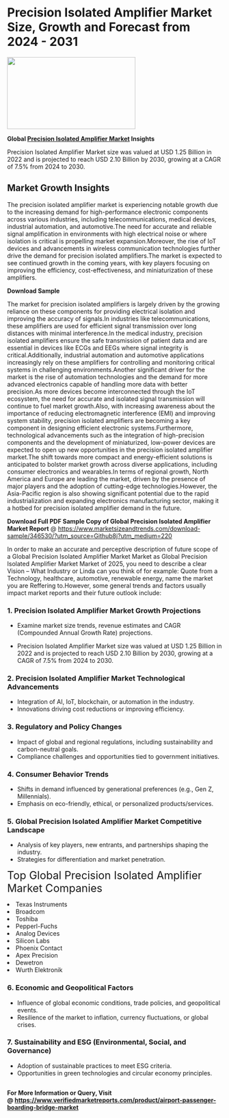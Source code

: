 <H1>Precision Isolated Amplifier Market Size, Growth and Forecast from 2024 - 2031</H1><img class="aligncenter size-medium wp-image-584254" src="https://thirdeyenews.in/wp-content/uploads/2024/09/Global-Market-Research-300x168.jpeg" alt="" width="300" height="168" /><p><strong>Global&nbsp;<a href="https://www.marketsizeandtrends.com/download-sample/346530/?utm_source=Github8j?utm_medium=220">Precision Isolated Amplifier Market</a> Insights</strong></p><p>Precision Isolated Amplifier Market size was valued at USD 1.25 Billion in 2022 and is projected to reach USD 2.10 Billion by 2030, growing at a CAGR of 7.5% from 2024 to 2030.</p><p><h2>Market Growth Insights</h2> <p>The precision isolated amplifier market is experiencing notable growth due to the increasing demand for high-performance electronic components across various industries, including telecommunications, medical devices, industrial automation, and automotive.The need for accurate and reliable signal amplification in environments with high electrical noise or where isolation is critical is propelling market expansion.Moreover, the rise of IoT devices and advancements in wireless communication technologies further drive the demand for precision isolated amplifiers.The market is expected to see continued growth in the coming years, with key players focusing on improving the efficiency, cost-effectiveness, and miniaturization of these amplifiers.</p> <p><strong>Download Sample</strong></p> <p>The market for precision isolated amplifiers is largely driven by the growing reliance on these components for providing electrical isolation and improving the accuracy of signals.In industries like telecommunications, these amplifiers are used for efficient signal transmission over long distances with minimal interference.In the medical industry, precision isolated amplifiers ensure the safe transmission of patient data and are essential in devices like ECGs and EEGs where signal integrity is critical.Additionally, industrial automation and automotive applications increasingly rely on these amplifiers for controlling and monitoring critical systems in challenging environments.Another significant driver for the market is the rise of automation technologies and the demand for more advanced electronics capable of handling more data with better precision.As more devices become interconnected through the IoT ecosystem, the need for accurate and isolated signal transmission will continue to fuel market growth.Also, with increasing awareness about the importance of reducing electromagnetic interference (EMI) and improving system stability, precision isolated amplifiers are becoming a key component in designing efficient electronic systems.Furthermore, technological advancements such as the integration of high-precision components and the development of miniaturized, low-power devices are expected to open up new opportunities in the precision isolated amplifier market.The shift towards more compact and energy-efficient solutions is anticipated to bolster market growth across diverse applications, including consumer electronics and wearables.In terms of regional growth, North America and Europe are leading the market, driven by the presence of major players and the adoption of cutting-edge technologies.However, the Asia-Pacific region is also showing significant potential due to the rapid industrialization and expanding electronics manufacturing sector, making it a hotbed for precision isolated amplifier demand in the future.<p><span class=""><strong>Download Full PDF Sample Copy of Global Precision Isolated Amplifier Market Report</strong> @ <a href="https://www.marketsizeandtrends.com/download-sample/346530/?utm_source=Github8j?utm_medium=220" target="_blank">https://www.marketsizeandtrends.com/download-sample/346530/?utm_source=Github8j?utm_medium=220</a></span></p><p>In order to make an accurate and perceptive description of future scope of a Global&nbsp;Precision Isolated Amplifier Market Market as Global&nbsp;Precision Isolated Amplifier Market Market of 2025, you need to describe a clear Vision &ndash; What Industry or Linda can you think of for example: Quote from a Technology, healthcare, automotive, renewable energy, name the market you are Reffering to.However, some general trends and factors usually impact market reports and their future outlook include:</p><h3>1.&nbsp;<strong>Precision Isolated Amplifier Market Growth Projections</strong></h3><ul><li>Examine market size trends, revenue estimates and CAGR (Compounded Annual Growth Rate) projections.</li><li><p>Precision Isolated Amplifier Market size was valued at USD 1.25 Billion in 2022 and is projected to reach USD 2.10 Billion by 2030, growing at a CAGR of 7.5% from 2024 to 2030.</p></li></ul><h3>2.&nbsp;<strong>Precision Isolated Amplifier Market Technological Advancements</strong></h3><ul><li>Integration of AI, IoT, blockchain, or automation in the industry.</li><li>Innovations driving cost reductions or improving efficiency.</li></ul><h3>3.&nbsp;<strong>Regulatory and Policy Changes</strong></h3><ul><li>Impact of global and regional regulations, including sustainability and carbon-neutral goals.</li><li>Compliance challenges and opportunities tied to government initiatives.</li></ul><h3>4.&nbsp;<strong>Consumer Behavior Trends</strong></h3><ul><li>Shifts in demand influenced by generational preferences (e.g., Gen Z, Millennials).</li><li>Emphasis on eco-friendly, ethical, or personalized products/services.</li></ul><h3>5.&nbsp;<strong>Global Precision Isolated Amplifier Market Competitive Landscape</strong></h3><ul><li>Analysis of key players, new entrants, and partnerships shaping the industry.</li><li>Strategies for differentiation and market penetration.</li></ul><p data-pm-slice="1 1 []"><span style="color: inherit; font-family: inherit; font-size: 25px;">Top Global Precision Isolated Amplifier Market Companies</span></p><div class="" data-test-id=""><p><li>Texas Instruments</li><li> Broadcom</li><li> Toshiba</li><li> Pepperl-Fuchs</li><li> Analog Devices</li><li> Silicon Labs</li><li> Phoenix Contact</li><li> Apex Precision</li><li> Dewetron</li><li> Wurth Elektronik</li></p></div><h3>6.&nbsp;<strong>Economic and Geopolitical Factors</strong></h3><ul><li>Influence of global economic conditions, trade policies, and geopolitical events.</li><li>Resilience of the market to inflation, currency fluctuations, or global crises.</li></ul><h3>7.&nbsp;<strong>Sustainability and ESG (Environmental, Social, and Governance)</strong></h3><ul><li>Adoption of sustainable practices to meet ESG criteria.</li><li>Opportunities in green technologies and circular economy principles.</li></ul><h2><strong style="font-size: 14px;">For More Information or Query, Visit @&nbsp;</strong><a style="background-color: #ffffff; font-size: 14px;" href="https://www.marketsizeandtrends.com/report/precision-isolated-amplifier-market/" target="_blank">https://www.verifiedmarketreports.com/product/airport-passenger-boarding-bridge-market</a></h2>